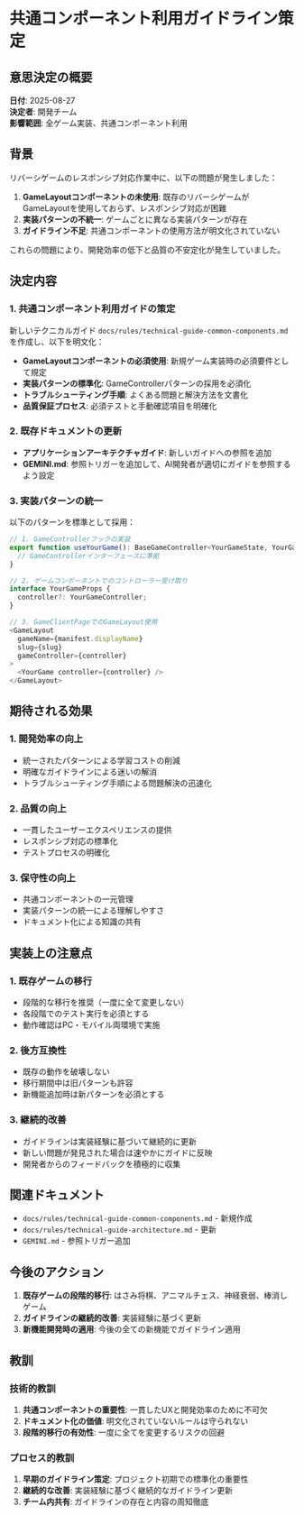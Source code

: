 # 共通コンポーネント利用ガイドライン策定

## 意思決定の概要

**日付**: 2025-08-27  
**決定者**: 開発チーム  
**影響範囲**: 全ゲーム実装、共通コンポーネント利用

## 背景

リバーシゲームのレスポンシブ対応作業中に、以下の問題が発生しました：

1. **GameLayoutコンポーネントの未使用**: 既存のリバーシゲームがGameLayoutを使用しておらず、レスポンシブ対応が困難
2. **実装パターンの不統一**: ゲームごとに異なる実装パターンが存在
3. **ガイドライン不足**: 共通コンポーネントの使用方法が明文化されていない

これらの問題により、開発効率の低下と品質の不安定化が発生していました。

## 決定内容

### 1. 共通コンポーネント利用ガイドの策定

新しいテクニカルガイド `docs/rules/technical-guide-common-components.md` を作成し、以下を明文化：

- **GameLayoutコンポーネントの必須使用**: 新規ゲーム実装時の必須要件として規定
- **実装パターンの標準化**: GameControllerパターンの採用を必須化
- **トラブルシューティング手順**: よくある問題と解決方法を文書化
- **品質保証プロセス**: 必須テストと手動確認項目を明確化

### 2. 既存ドキュメントの更新

- **アプリケーションアーキテクチャガイド**: 新しいガイドへの参照を追加
- **GEMINI.md**: 参照トリガーを追加して、AI開発者が適切にガイドを参照するよう設定

### 3. 実装パターンの統一

以下のパターンを標準として採用：

```typescript
// 1. GameControllerフックの実装
export function useYourGame(): BaseGameController<YourGameState, YourGameAction> {
  // GameControllerインターフェースに準拠
}

// 2. ゲームコンポーネントでのコントローラー受け取り
interface YourGameProps {
  controller?: YourGameController;
}

// 3. GameClientPageでのGameLayout使用
<GameLayout 
  gameName={manifest.displayName} 
  slug={slug}
  gameController={controller}
>
  <YourGame controller={controller} />
</GameLayout>
```

## 期待される効果

### 1. 開発効率の向上
- 統一されたパターンによる学習コストの削減
- 明確なガイドラインによる迷いの解消
- トラブルシューティング手順による問題解決の迅速化

### 2. 品質の向上
- 一貫したユーザーエクスペリエンスの提供
- レスポンシブ対応の標準化
- テストプロセスの明確化

### 3. 保守性の向上
- 共通コンポーネントの一元管理
- 実装パターンの統一による理解しやすさ
- ドキュメント化による知識の共有

## 実装上の注意点

### 1. 既存ゲームの移行
- 段階的な移行を推奨（一度に全て変更しない）
- 各段階でのテスト実行を必須とする
- 動作確認はPC・モバイル両環境で実施

### 2. 後方互換性
- 既存の動作を破壊しない
- 移行期間中は旧パターンも許容
- 新機能追加時は新パターンを必須とする

### 3. 継続的改善
- ガイドラインは実装経験に基づいて継続的に更新
- 新しい問題が発見された場合は速やかにガイドに反映
- 開発者からのフィードバックを積極的に収集

## 関連ドキュメント

- `docs/rules/technical-guide-common-components.md` - 新規作成
- `docs/rules/technical-guide-architecture.md` - 更新
- `GEMINI.md` - 参照トリガー追加

## 今後のアクション

1. **既存ゲームの段階的移行**: はさみ将棋、アニマルチェス、神経衰弱、棒消しゲーム
2. **ガイドラインの継続的改善**: 実装経験に基づく更新
3. **新機能開発時の適用**: 今後の全ての新機能でガイドライン適用

## 教訓

### 技術的教訓
1. **共通コンポーネントの重要性**: 一貫したUXと開発効率のために不可欠
2. **ドキュメント化の価値**: 明文化されていないルールは守られない
3. **段階的移行の有効性**: 一度に全てを変更するリスクの回避

### プロセス的教訓
1. **早期のガイドライン策定**: プロジェクト初期での標準化の重要性
2. **継続的な改善**: 実装経験に基づく継続的なガイドライン更新
3. **チーム内共有**: ガイドラインの存在と内容の周知徹底